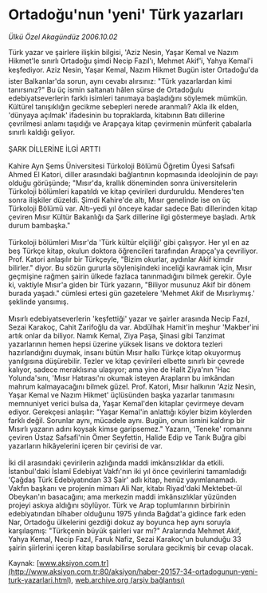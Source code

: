 # Ortadoğu'nun 'yeni' Türk yazarları

*Ülkü Özel Akagündüz 2006.10.02*

<font class="agenda2NewsSpot">
 Türk yazar ve şairlere ilişkin bilgisi, 'Aziz Nesin, Yaşar Kemal ve Nazım Hikmet'le sınırlı Ortadoğu şimdi Necip Fazıl'ı, Mehmet Akif'i, Yahya Kemal'i keşfediyor.
</font>
<font class="newsDetail">
 Aziz Nesin, Yaşar Kemal, Nazım Hikmet Bugün ister Ortadoğu'da ister Balkanlar'da sorun, aynı cevabı alırsınız: "Türk yazarlardan kimi tanırsınız?" Bu üç ismin saltanatı hâlen sürse de Ortadoğulu edebiyatseverlerin farklı isimleri tanımaya başladığını söylemek mümkün. Kültürel tanışıklığın gecikme sebepleri nerede aranmalı? Akla ilk elden, 'dünyaya açılmak' ifadesinin bu topraklarda, kitabının Batı dillerine çevrilmesi anlamı taşıdığı ve Arapçaya kitap çevirmenin münferit çabalarla sınırlı kaldığı geliyor.
 <br/>
 <br/>
 ŞARK DİLLERİNE İLGİ ARTTI
 <br/>
 <br/>
 Kahire Ayn Şems Üniversitesi Türkoloji Bölümü Öğretim Üyesi Safsafi Ahmed El Katori, diller arasındaki bağlantının kopmasında ideolojinin de payı olduğu görüşünde; "Mısır'da, krallık döneminden sonra üniversitelerin Türkoloji bölümleri kapatıldı ve kitap çevirileri durduruldu. Menderes'ten sonra ilişkiler düzeldi. Şimdi Kahire'de altı, Mısır genelinde ise on üç Türkoloji Bölümü var. Altı-yedi yıl önceye kadar sadece Batı dillerinden kitap çeviren Mısır Kültür Bakanlığı da Şark dillerine ilgi göstermeye başladı. Artık durum bambaşka."
 <br/>
 <br/>
 Türkoloji bölümleri Mısır'da 'Türk kültür elçiliği' gibi çalışıyor. Her yıl en az beş Türkçe kitap, okulun doktora öğrencileri tarafından Arapça'ya çevriliyor. Prof. Katori anlaşılır bir Türkçeyle, "Bizim okurlar, aydınlar Akif kimdir bilirler." diyor. Bu sözün gururla söylenişindeki inceliği kavramak için, Mısır geçmişine rağmen şairin ülkede fazlaca tanınmadığını bilmek gerekir. Öyle ki, vaktiyle Mısır'a giden bir Türk yazarın, "Biliyor musunuz Akif bir dönem burada yaşadı." cümlesi ertesi gün gazetelere 'Mehmet Akif de Mısırlıymış.' şeklinde yansımış.
 <br/>
 <br/>
 Mısırlı edebiyatseverlerin 'keşfettiği' yazar ve şairler arasında Necip Fazıl, Sezai Karakoç, Cahit Zarifoğlu da var. Abdülhak Hamit'in meşhur 'Makber'ini artık onlar da biliyor. Namık Kemal, Ziya Paşa, Şinasi gibi Tanzimat yazarlarının hemen hepsi üzerine yüksek lisans ve doktora tezleri hazırlandığını duymak, insanı bütün Mısır halkı Türkçe kitap okuyormuş yanılgısına düşürebilir. Tezler ve kitap çevirileri elbette sınırlı bir çevrede kalıyor, sadece meraklısına ulaşıyor; ama yine de Halit Ziya'nın 'Hac Yolunda'sını, 'Mısır Hatırası'nı okumak isteyen Arapların bu imkândan mahrum kalmayacağını bilmek güzel. Prof. Katori, Mısır halkının 'Aziz Nesin, Yaşar Kemal ve Nazım Hikmet' üçlüsünden başka yazarlar tanımasını memnuniyet verici bulsa da, Yaşar Kemal'den kitaplar çevirmeye devam ediyor. Gerekçesi anlaşılır: "Yaşar Kemal'in anlattığı köyler bizim köylerden farklı değil. Sorunlar aynı, mücadele aynı. Bugün, onun ismini kaldırıp bir Mısırlı yazarın adını koysak kimse garipsemez." Yazarın, 'Teneke' romanını çeviren Üstaz Safsafi'nin Ömer Seyfettin, Halide Edip ve Tarık Buğra gibi yazarların hikâyelerini içeren bir çevirisi de var.
 <br/>
 <br/>
 İki dil arasındaki çevirilerin azlığında maddi imkânsızlıklar da etkili. İstanbul'daki İslamî Edebiyat Vakfı'nın iki yıl önce çevirilerini tamamladığı 'Çağdaş Türk Edebiyatından 33 Şair' adlı kitap, henüz yayımlanamadı. Vakfın başkanı ve projenin mimarı Ali Nar, kitabı Riyad'daki Mektebet-ül Obeykan'ın basacağını; ama merkezin maddi imkânsızlıklar yüzünden projeyi askıya aldığını söylüyor. Türk ve Arap toplumlarının birbirinin edebiyatından bîhaber olduğunu 1975 yılında Bağdat'a gidince fark eden Nar, Ortadoğu ülkelerini gezdiği dokuz ay boyunca hep aynı soruyla karşılaşmış: "Türkçenin büyük şairleri var mı?"  Aralarında Mehmet Akif, Yahya Kemal, Necip Fazıl, Faruk Nafiz, Sezai Karakoç'un bulunduğu 33 şairin şiirlerini içeren kitap basılabilirse sorulara gecikmiş bir cevap olacak.
 <br/>
</font>

Kaynak: [www.aksiyon.com.tr](http://www.aksiyon.com.tr:80/aksiyon/haber-20157-34-ortadogunun-yeni-turk-yazarlari.html), [web.archive.org (arşiv bağlantısı)](http://web.archive.org/web/20110419103958/http://www.aksiyon.com.tr:80/aksiyon/haber-20157-34-ortadogunun-yeni-turk-yazarlari.html)
